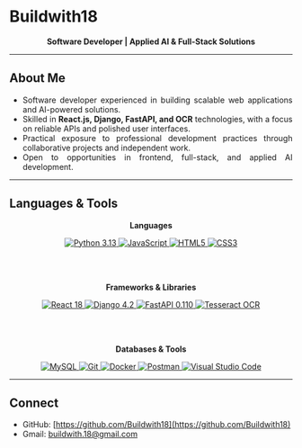 # Buildwith18

<div align="center">
  <strong>Software Developer | Applied AI & Full-Stack Solutions</strong>
  
</div>

---

## About Me

- <div align="justify">Software developer experienced in building scalable web applications and AI-powered solutions.</div>
- <div align="justify">Skilled in <strong>React.js, Django, FastAPI, and OCR</strong> technologies, with a focus on reliable APIs and polished user interfaces.</div>
- <div align="justify">Practical exposure to professional development practices through collaborative projects and independent work.</div>
- <div align="justify">Open to opportunities in frontend, full-stack, and applied AI development.</div>

---

## Languages & Tools

<div align="center">
  <p><strong>Languages</strong></p>

  <a href="https://www.python.org/" target="_blank">
    <img alt="Python 3.13" src="https://img.shields.io/badge/Python-3.13-3776AB?logo=python&logoColor=white&style=for-the-badge">
  </a>
  <a href="https://developer.mozilla.org/docs/Web/JavaScript" target="_blank">
    <img alt="JavaScript" src="https://img.shields.io/badge/JavaScript-ES6%2B-F7DF1E?logo=javascript&logoColor=000000&style=for-the-badge">
  </a>
  <a href="https://developer.mozilla.org/docs/Web/HTML" target="_blank">
    <img alt="HTML5" src="https://img.shields.io/badge/HTML5-E34F26?logo=html5&logoColor=white&style=for-the-badge">
  </a>
  <a href="https://developer.mozilla.org/docs/Web/CSS" target="_blank">
    <img alt="CSS3" src="https://img.shields.io/badge/CSS3-1572B6?logo=css3&logoColor=white&style=for-the-badge">
  </a>

<br><br>

  <p><strong>Frameworks & Libraries</strong></p>
  <a href="https://react.dev/" target="_blank">
    <img alt="React 18" src="https://img.shields.io/badge/React-18-61DAFB?logo=react&logoColor=000000&style=for-the-badge">
  </a>
  <a href="https://www.djangoproject.com/" target="_blank">
    <img alt="Django 4.2" src="https://img.shields.io/badge/Django-4.2-092E20?logo=django&logoColor=white&style=for-the-badge">
  </a>
  <a href="https://fastapi.tiangolo.com/" target="_blank">
    <img alt="FastAPI 0.110" src="https://img.shields.io/badge/FastAPI-0.110-009688?logo=fastapi&logoColor=white&style=for-the-badge">
  </a>
  <a href="https://github.com/tesseract-ocr/tesseract" target="_blank">
    <img alt="Tesseract OCR" src="https://img.shields.io/badge/Tesseract%20OCR-000000?style=for-the-badge">
  </a>

<br><br>

  <p><strong>Databases & Tools</strong></p>

  <a href="https://www.mysql.com/" target="_blank">
    <img alt="MySQL" src="https://img.shields.io/badge/MySQL-4479A1?logo=mysql&logoColor=white&style=for-the-badge">
  </a>
  <a href="https://git-scm.com/" target="_blank">
    <img alt="Git" src="https://img.shields.io/badge/Git-F05032?logo=git&logoColor=white&style=for-the-badge">
  </a>
  <a href="https://www.docker.com/" target="_blank">
    <img alt="Docker" src="https://img.shields.io/badge/Docker-2496ED?logo=docker&logoColor=white&style=for-the-badge">
  </a>
  <a href="https://www.postman.com/" target="_blank">
    <img alt="Postman" src="https://img.shields.io/badge/Postman-FF6C37?logo=postman&logoColor=white&style=for-the-badge">
  </a>
  <a href="https://code.visualstudio.com/" target="_blank">
    <img alt="Visual Studio Code" src="https://img.shields.io/badge/VS%20Code-007ACC?logo=visualstudiocode&logoColor=white&style=for-the-badge">
  </a>

</div>

---

## Connect

- GitHub: [https://github.com/Buildwith18](https://github.com/Buildwith18)
- Gmail: [buildwith.18@gmail.com](mailto:buildwith.18@gmail.com)

